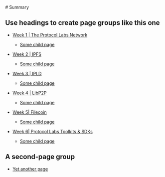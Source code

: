 ‌# Summary​

## Use headings to create page groups like this one​

* [Week 1 | The Protocol Labs Network](protocol-labs-network/about.md)    
    * [Some child page](page1/page1-1.md)    

* [Week 2 | IPFS](ipfs/about.md)    
    * [Some child page](page1/page1-1.md)

* [Week 3 | IPLD](ipld/about.md)    
    * [Some child page](page1/page1-1.md)   

* [Week 4 | LibP2P](libp2p/about.md)    
    * [Some child page](page1/page1-1.md)

* [Week 5| Filecoin](filecoin/about.md)    
    * [Some child page](page1/page1-1.md)

* [Week 6| Protocol Labs Toolkits & SDKs](protocol-labs-toolkits-sdks/about.md)    
    * [Some child page](page1/page1-1.md)

<!-- * [Additional Resources](protocol-labs-toolkits-sdks/about.md)    
    * [Some child page](page1/page1-1.md) -->



## A second-page group​

* [Yet another page](another-page.md)
